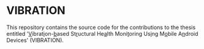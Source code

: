 # VIBRATION
This repository contains the source code for the contributions to the thesis entitled '<ins>V</ins>ibrat<ins>i</ins>on-<ins>b</ins>ased St<ins>r</ins>uctural He<ins>a</ins>lth Moni<ins>t</ins>oring Us<ins>i</ins>ng M<ins>o</ins>bile A<ins>n</ins>droid Devices' (VIBRATION).

